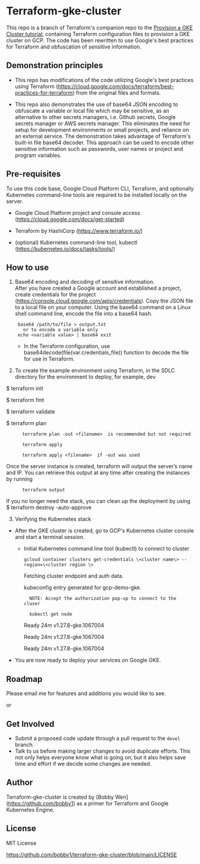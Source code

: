 # Terraform-gke-cluster

This repo is a branch of Terraform's companion repo to the [Provision a GKE Cluster tutorial](https://developer.hashicorp.com/terraform/tutorials/kubernetes/gke), containing Terraform configuration files to provision a GKE cluster on GCP. The code has been rewritten to use Google's best practices for Terraform and obfuscation of sensitive information.

## Demonstration principles
* This repo has modifications of the code utilizing Google's best practices using Terraform (https://cloud.google.com/docs/terraform/best-practices-for-terraform) from the original files and formats.

* This repo also demonstrates the use of base64 JSON encoding to obfuscate a variable or local file which may be sensitive, as an alternative to other secrets managers, i.e. Github secrets, Google secrets manager or AWS secrets manager.  This eliminates the need for setup for development environments or small projects, and reliance on an external service.  The demonstration takes advantage of Terraform's built-in file base64 decoder.  This approach can be used to encode other sensitive information such as passwords, user names or project and program variables.

## Pre-requisites

To use this code base, Google Cloud Platform CLI, Terraform, and optionally Kubernetes command-line tools are required to be installed locally on the server.

   * Google Cloud Platform project and console access (https://cloud.google.com/docs/get-started)
  
   * Terraform by HashiCorp (https://www.terraform.io/)

   * (optional) Kubernetes command-line tool, kubectl  (https://kubernetes.io/docs/tasks/tools/)
  
## How to use
1. Base64 encoding and decoding of sensitive information.  
     After you have created a Google account and established a project, create credentials for the project (https://console.cloud.google.com/apis/credentials).  Copy the JSON file to a local file on your computer.  Using the base64 command on a Linux shell command line, encode the file into a base64 hash.
        
        base64 /path/to/file > output.txt
          or to encode a variable only
        echo <variable value> | base64 exit
        
        

    * In the Terraform configuration, use base64decode(file(var.credentials_file)) function to decode the file for use in Terraform. 

2. To create the example environment using Terraform, in the SDLC directory for the environment to deploy, for example, dev

  $ terraform init

  $ terraform fmt

  $ terraform validate

  $ terraform plan  

          terraform plan -out <filename>  is recommended but not required

          terraform apply
  
          terraform apply <filename>  if -out was used
  
 Once the server instance is created, terraform will output the server’s name and IP.  You can retrieve this output at any time after creating the instances by running 
  
          terraform output
  
If you no longer need the stack,  you can clean up the deployment by using
  $ terraform destroy -auto-approve

3. Verifying the Kubernetes stack
  - After the GKE cluster is created, go to GCP's Kubernetes cluster console and start a terminal session.  
    - Initial Kubernetes command line tool (kubectl) to connect to cluster

          gcloud container clusters get-credentials \<cluster name\> --region=\<cluster region \>

       Fetching cluster endpoint and auth data.

       kubeconfig entry generated for gcp-demo-gke.

            NOTE: Accept the authorization pop-up to connect to the cluser

            kubectl get node 
      <node name>   Ready    <none>   24m   v1.27.8-gke.1067004

      <node name>   Ready    <none>   24m   v1.27.8-gke.1067004

      <node name>   Ready    <none>   24m   v1.27.8-gke.1067004

  * You are now ready to deploy your services on Google GKE.


## Roadmap

Please email me for features and additions you would like to see.  

or

## Get Involved

* Submit a proposed code update through a pull request to the `devel` branch.
* Talk to us before making larger changes
  to avoid duplicate efforts. This not only helps everyone
  know what is going on, but it also helps save time and effort if we decide
  some changes are needed.

## Author

Terraform-gke-cluster is created by [Bobby Wen] (https://github.com/bobby1) as a primer for Terraform and Google Kubernetes Engine.

## License

MIT License

https://github.com/bobby1/terraform-gke-cluster/blob/main/LICENSE
